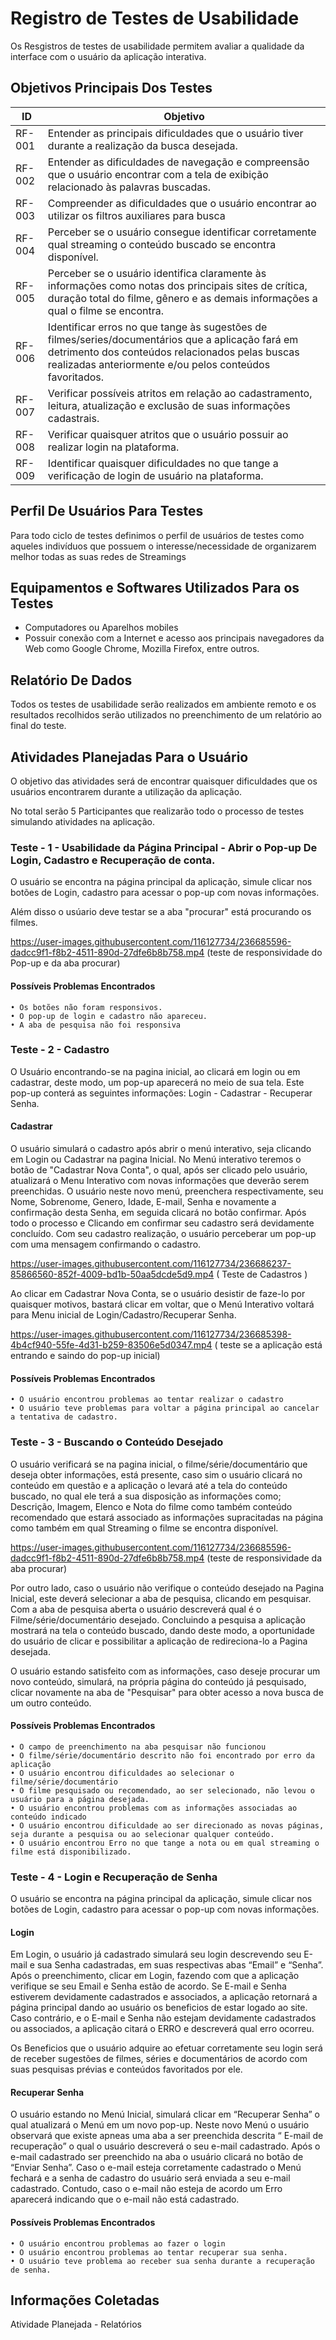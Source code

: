 # Registro de Testes de Usabilidade


Os Resgistros de testes de usabilidade permitem avaliar a qualidade da interface com o usuário da aplicação interativa.


## Objetivos Principais Dos Testes


|ID    | Objetivo | 
|------|-----------------------------------------|
|RF-001| Entender as principais dificuldades que o usuário tiver durante a realização da busca desejada. |
|RF-002| Entender as dificuldades de navegação e compreensão que o usuário encontrar com a tela de exibição relacionado às palavras buscadas. |
|RF-003| Compreender as dificuldades que o usuário encontrar ao utilizar os filtros auxiliares para busca |
|RF-004| Perceber se o usuário consegue identificar corretamente qual streaming o conteúdo buscado se encontra disponível. |
|RF-005| Perceber se o usuário identifica claramente às informações como notas dos principais sites de crítica, duração total do filme, gênero e as demais informações a qual o filme se encontra. |
|RF-006| Identificar erros no que tange às sugestões de filmes/series/documentários que a aplicação fará em detrimento dos conteúdos relacionados pelas buscas realizadas anteriormente e/ou pelos conteúdos favoritados.  |
|RF-007| Verificar possíveis atritos em relação ao cadastramento, leitura, atualização e exclusão de suas informações cadastrais.  |
|RF-008| Verificar quaisquer atritos que o usuário possuir ao realizar login na plataforma.  |
|RF-009| Identificar quaisquer dificuldades no que tange a verificação de login de usuário na plataforma.  |


## Perfil De Usuários Para Testes


Para todo ciclo de testes definimos o perfil de usuários de testes como aqueles indivíduos que possuem o interesse/necessidade de organizarem melhor todas as suas redes de Streamings


## Equipamentos e Softwares Utilizados Para os Testes


* Computadores ou Aparelhos mobiles
* Possuir conexão com a Internet e acesso aos principais navegadores da Web como Google Chrome, Mozilla Firefox, entre outros.


## Relatório De Dados


Todos os testes de usabilidade serão realizados em ambiente remoto e os resultados recolhidos serão utilizados no preenchimento de um relatório ao final do teste.


## Atividades Planejadas Para o Usuário


O objetivo das atividades será de encontrar quaisquer dificuldades que os usuários encontrarem durante a utilização da aplicação.

No total serão 5 Participantes que realizarão todo o processo de testes simulando atividades na aplicação.


### Teste - 1 - Usabilidade da Página Principal - Abrir o Pop-up De Login, Cadastro e Recuperação de conta.


O usuário se encontra na página principal da aplicação, simule clicar nos botões de Login, cadastro para acessar o pop-up com novas informações.

Além disso o usúario deve testar se a aba "procurar" está procurando os filmes.

https://user-images.githubusercontent.com/116127734/236685596-dadcc9f1-f8b2-4511-890d-27dfe6b8b758.mp4 (teste de responsividade do Pop-up e da aba procurar)

#### Possíveis Problemas Encontrados

    • Os botões não foram responsivos.
    • O pop-up de login e cadastro não apareceu.
    • A aba de pesquisa não foi responsiva

### Teste - 2 - Cadastro

O Usuário encontrando-se na pagina inicial, ao clicará em login ou em cadastrar, deste modo, um pop-up aparecerá no meio de sua tela. Este pop-up conterá as seguintes informações: Login - Cadastrar - Recuperar Senha.

#### Cadastrar

O usuário simulará o cadastro após abrir o menú interativo, seja clicando em Login ou Cadastrar na pagina Inicial. No Menú interativo teremos o botão de "Cadastrar Nova Conta", o qual, após ser clicado pelo usuário, atualizará o Menu Interativo com novas informações que deverão serem preenchidas. O usuário neste novo menú, preenchera respectivamente, seu Nome, Sobrenome, Genero, Idade, E-mail, Senha e novamente a confirmação desta Senha, em seguida clicará no botão confirmar. Após todo o processo e Clicando em confirmar seu cadastro será devidamente concluído. Com seu cadastro realização, o usuário perceberar um pop-up com uma mensagem confirmando o cadastro.

https://user-images.githubusercontent.com/116127734/236686237-85866560-852f-4009-bd1b-50aa5dcde5d9.mp4 ( Teste de Cadastros )

Ao clicar em Cadastrar Nova Conta, se o usuário desistir de faze-lo por quaisquer motivos, bastará clicar em voltar, que o Menú Interativo voltará para Menu inicial de Login/Cadastro/Recuperar Senha.

https://user-images.githubusercontent.com/116127734/236685398-4b4cf940-55fe-4d31-b259-83506e5d0347.mp4 ( teste se a aplicação está entrando e saindo do pop-up inicial)

#### Possíveis Problemas Encontrados

    • O usuário encontrou problemas ao tentar realizar o cadastro
    • O usuário teve problemas para voltar a página principal ao cancelar a tentativa de cadastro.
    
### Teste - 3 - Buscando o Conteúdo Desejado

O usuário verificará se na pagina inicial, o filme/série/documentário que deseja obter informações, está presente, caso sim o usuário clicará no conteúdo em questão e a aplicação o levará até a tela do conteúdo buscado, no qual ele terá a sua disposição as informações como; Descrição, Imagem, Elenco e Nota do filme como também conteúdo recomendado que estará associado as informações supracitadas na página como também em qual Streaming o filme se encontra disponível.

https://user-images.githubusercontent.com/116127734/236685596-dadcc9f1-f8b2-4511-890d-27dfe6b8b758.mp4 (teste de responsividade da aba procurar)

Por outro lado, caso o usuário não verifique o conteúdo desejado na Pagina Inicial, este deverá selecionar a aba de pesquisa, clicando em pesquisar. Com a aba de pesquisa aberta o usuário descreverá qual é o Filme/série/documentário desejado. Concluindo a pesquisa a aplicação mostrará na tela o conteúdo buscado, dando deste modo, a oportunidade do usuário de clicar e possibilitar a aplicação de redireciona-lo a Pagina desejada.

O usuário estando satisfeito com as informações, caso deseje procurar um novo conteúdo, simulará, na própria página do conteúdo já pesquisado, clicar novamente na aba de "Pesquisar" para obter acesso a nova busca de um outro conteúdo.

#### Possíveis Problemas Encontrados

    • O campo de preenchimento na aba pesquisar não funcionou
    • O filme/série/documentário descrito não foi encontrado por erro da aplicação
    • O usuário encontrou dificuldades ao selecionar o filme/série/documentário
    • O filme pesquisado ou recomendado, ao ser selecionado, não levou o usuário para a página desejada.
    • O usuário encontrou problemas com as informações associadas ao conteúdo indicado
    • O usuário encontrou dificuldade ao ser direcionado as novas páginas, seja durante a pesquisa ou ao selecionar qualquer conteúdo.
    • O usuário encontrou Erro no que tange a nota ou em qual streaming o filme está disponibilizado.
    
    
### Teste - 4 - Login e Recuperação de Senha

O usuário se encontra na página principal da aplicação, simule clicar nos botões de Login, cadastro para acessar o pop-up com novas informações.

#### Login 

Em Login, o usuário já cadastrado simulará seu login descrevendo seu E-mail e sua Senha cadastradas, em suas respectivas abas “Email” e “Senha”.  Após o preenchimento, clicar em Login, fazendo com que a aplicação verifique se seu Email e Senha estão de acordo. Se E-mail e Senha estiverem devidamente cadastrados e associados, a aplicação retornará a página principal dando ao usuário os beneficios de estar logado ao site. Caso contrário, e o E-mail e Senha não estejam devidamente cadastrados ou associados, a aplicação citará o ERRO e descreverá qual erro ocorreu.

Os Beneficios que o usuário adquire ao efetuar corretamente seu login será de receber sugestões de filmes, séries e documentários de acordo com suas pesquisas prévias e conteúdos favoritados por ele.

#### Recuperar Senha

O usuário estando no Menú Inicial, simulará clicar em “Recuperar Senha” o qual atualizará o Menú em um novo pop-up. Neste novo Menú o usuário observará que existe apneas uma aba a ser preenchida descrita “ E-mail de recuperação” 
o qual o usuário descreverá o seu e-mail cadastrado. Após o e-mail cadastrado ser preenchido na aba o usuário clicará no botão de “Enviar Senha”. 
Caso o e-mail esteja corretamente cadastrado o Menú fechará e a senha de cadastro do usuário será enviada a seu e-mail cadastrado. Contudo, caso o e-mail não esteja de acordo um Erro aparecerá indicando que o e-mail não está cadastrado.

#### Possíveis Problemas Encontrados

    • O usuário encontrou problemas ao fazer o login
    • O usuário encontrou problemas ao tentar recuperar sua senha.
    • O usuário teve problema ao receber sua senha durante a recuperação de senha.

## Informações Coletadas

Atividade Planejada - Relatórios
